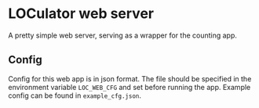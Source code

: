# LOCulator web server

A pretty simple web server, serving as a wrapper for the counting app.

## Config

Config for this web app is in json format. The file should be specified in the environment variable `LOC_WEB_CFG` and set before running the app. Example config can be found in `example_cfg.json`.
